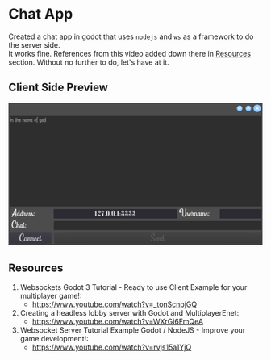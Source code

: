 # Chat App

Created a chat app in godot that uses `nodejs` and `ws` as a framework to do the server side.\
It works fine.
References from this video added down there in [Resources](#Resources) section.
Without no further to do, let's have at it.

## Client Side Preview

![](pics/Client.png)

## Resources

1. Websockets Godot 3 Tutorial - Ready to use Client Example for your multiplayer game!:
   * https://www.youtube.com/watch?v=_tonScnpjGQ
2. Creating a headless lobby server with Godot and MultiplayerEnet:
   * https://www.youtube.com/watch?v=WXrGi6FmQeA
3. Websocket Server Tutorial Example Godot / NodeJS - Improve your game development!:
   * https://www.youtube.com/watch?v=rvjs15a1YjQ